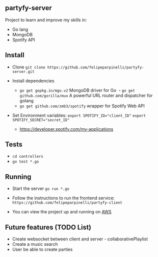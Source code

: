 ## partyfy-server

Project to learn and improve my skills in:
- Go lang
- MongoDB
- Spotify API

## Install

- Clone `git clone https://github.com/felipeparpinelli/partyfy-server.git`
- Install dependencies
  - `go get gopkg.in/mgo.v2` MongoDB driver for Go
  - `go get github.com/gorilla/mux` A powerful URL router and dispatcher for golang
  - `go get github.com/zmb3/spotify` wrapper for Spotify Web API
  
- Set Environment variables:
`export SPOTIFY_ID="client_ID"`
`export SPOTIFY_SECRET="secret_ID"`
  - https://developer.spotify.com/my-applications

## Tests
- `cd controllers`
- `go test *.go`

## Running

- Start the server `go run *.go`

- Follow the instructions to run the frontend service: `https://github.com/felipeparpinelli/partyfy-client`

* You can view the project up and running on [AWS](http://ec2-34-205-81-9.compute-1.amazonaws.com:8080)

## Future features (TODO List)

- Create websocket between client and server - collaborativePlaylist
- Create a music search
- User be able to create parties
